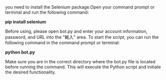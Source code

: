 you need to install the Selenium package.Open your command prompt or terminal and run the following command:

**pip install selenium**

Before using, please open bot.py and enter your account information, password, and URL into the "輸入" area.
To start the script, you can run the following command in the command prompt or terminal:

**python bot.py**

Make sure you are in the correct directory where the bot.py file is located before running the command. This will execute the Python script and initiate the desired functionality.
